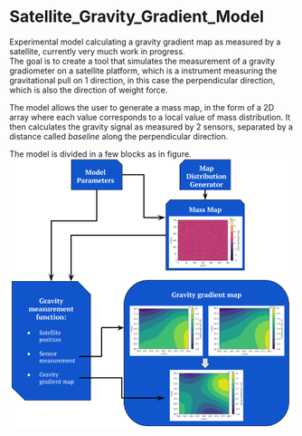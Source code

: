# Satellite_Gravity_Gradient_Model
Experimental model calculating a gravity gradient map as measured by a satellite, currently very much work in progress.  
The goal is to create a tool that simulates the measurement of a gravity gradiometer on a satellite platform, which is a instrument measuring the gravitational pull on 1 direction, in this case the perpendicular direction, which is also the direction of weight force.

The model allows the user to generate a mass map, in the form of a 2D array where each value corresponds to a local value of mass distribution. 
It then calculates the gravity signal as measured by 2 sensors, separated by a distance called _baseline_ along the perpendicular direction.

The model is divided in a few blocks as in figure.  
![Project diagram][diagram]





[diagram]: https://github.com/RaffaToSpace/Satellite_Gravity_Gradient_Model/blob/master/images/project_diagram.png "Project diagram"
